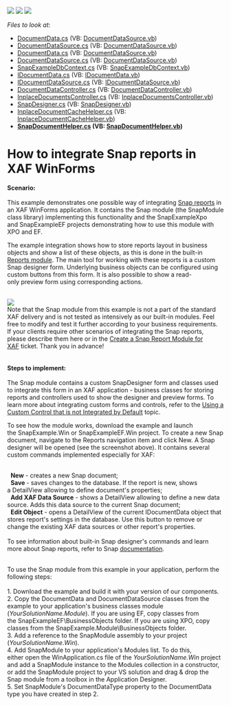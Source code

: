 <!-- default badges list -->
![](https://img.shields.io/endpoint?url=https://codecentral.devexpress.com/api/v1/VersionRange/128591951/14.1.7%2B)
[![](https://img.shields.io/badge/Open_in_DevExpress_Support_Center-FF7200?style=flat-square&logo=DevExpress&logoColor=white)](https://supportcenter.devexpress.com/ticket/details/T164798)
[![](https://img.shields.io/badge/📖_How_to_use_DevExpress_Examples-e9f6fc?style=flat-square)](https://docs.devexpress.com/GeneralInformation/403183)
<!-- default badges end -->
<!-- default file list -->
*Files to look at*:

* [DocumentData.cs](./CS/SnapExample.Module/BusinessObjects/DocumentData.cs) (VB: [DocumentDataSource.vb](./VB/SnapExample.Module/BusinessObjects/DocumentDataSource.vb))
* [DocumentDataSource.cs](./CS/SnapExample.Module/BusinessObjects/DocumentDataSource.cs) (VB: [DocumentDataSource.vb](./VB/SnapExample.Module/BusinessObjects/DocumentDataSource.vb))
* [DocumentData.cs](./CS/SnapExampleEF/BusinessObjects/DocumentData.cs) (VB: [DocumentDataSource.vb](./VB/SnapExampleEF/BusinessObjects/DocumentDataSource.vb))
* [DocumentDataSource.cs](./CS/SnapExampleEF/BusinessObjects/DocumentDataSource.cs) (VB: [DocumentDataSource.vb](./VB/SnapExampleEF/BusinessObjects/DocumentDataSource.vb))
* [SnapExampleDbContext.cs](./CS/SnapExampleEF/BusinessObjects/SnapExampleDbContext.cs) (VB: [SnapExampleDbContext.vb](./VB/SnapExampleEF/BusinessObjects/SnapExampleDbContext.vb))
* [IDocumentData.cs](./CS/SnapModule/Base/IDocumentData.cs) (VB: [IDocumentData.vb](./VB/SnapModule/Base/IDocumentData.vb))
* [IDocumentDataSource.cs](./CS/SnapModule/Base/IDocumentDataSource.cs) (VB: [IDocumentDataSource.vb](./VB/SnapModule/Base/IDocumentDataSource.vb))
* [DocumentDataController.cs](./CS/SnapModule/Controllers/DocumentDataController.cs) (VB: [DocumentDataController.vb](./VB/SnapModule/Controllers/DocumentDataController.vb))
* [InplaceDocumentsController.cs](./CS/SnapModule/Controllers/InplaceDocumentsController.cs) (VB: [InplaceDocumentsController.vb](./VB/SnapModule/Controllers/InplaceDocumentsController.vb))
* [SnapDesigner.cs](./CS/SnapModule/Editors/SnapDesigner.cs) (VB: [SnapDesigner.vb](./VB/SnapModule/Editors/SnapDesigner.vb))
* [InplaceDocumentCacheHelper.cs](./CS/SnapModule/Helpers/InplaceDocumentCacheHelper.cs) (VB: [InplaceDocumentCacheHelper.vb](./VB/SnapModule/Helpers/InplaceDocumentCacheHelper.vb))
* **[SnapDocumentHelper.cs](./CS/SnapModule/Helpers/SnapDocumentHelper.cs) (VB: [SnapDocumentHelper.vb](./VB/SnapModule/Helpers/SnapDocumentHelper.vb))**
<!-- default file list end -->
# How to integrate Snap reports in XAF WinForms


<p><strong>Scenario:<br /></strong><br />This example demonstrates one possible way of integrating <a href="https://documentation.devexpress.com/#WindowsForms/CustomDocument11373">Snap reports</a> in an XAF WinForms application. It contains the Snap module (the SnapModule class library) implementing this functionality and the SnapExampleXpo and SnapExampleEF projects demonstrating how to use this module with XPO and EF.</p>
<p>The example integration shows how to store reports layout in business objects and show a list of these objects, as this is done in the built-in <a href="https://documentation.devexpress.com/#Xaf/CustomDocument3591">Reports module</a>. The main tool for working with these reports is a custom Snap designer form. Underlying business objects can be configured using custom buttons from this form. It is also possible to show a read-only preview form using corresponding actions.</p>
<p><br /><img src="https://raw.githubusercontent.com/DevExpress-Examples/how-to-integrate-snap-reports-in-xaf-winforms-t164798/14.1.7+/media/cd883611-bdb1-11e4-80ba-00155d624807.png"><br />Note that the Snap module from this example is not a part of the standard XAF delivery and is not tested as intensively as our built-in modules. Feel free to modify and test it further according to your business requirements.<br />If your clients require other scenarios of integrating the Snap reports, please describe them here or in the <a href="https://www.devexpress.com/Support/Center/p/Q503664">Create a Snap Report Module for XAF</a> ticket. Thank you in advance!<br /><br /><br /><strong>Steps to implement:<br /></strong><br />The Snap module contains a custom SnapDesigner form and classes used to integrate this form in an XAF application - business classes for storing reports and controllers used to show the designer and preview forms. To learn more about integrating custom forms and controls, refer to the <a href="https://documentation.devexpress.com/#Xaf/CustomDocument3610">Using a Custom Control that is not Integrated by Default</a> topic.</p>
<p>To see how the module works, download the example and launch the SnapExample.Win or SnapExampleEF.Win project. To create a new Snap document, navigate to the Reports navigation item and click New. A Snap designer will be opened (see the screenshot above). It contains several custom commands implemented especially for XAF:</p>
<p><br />  <strong>New</strong> - creates a new Snap document;<br />  <strong>Save </strong>- saves changes to the database. If the report is new, shows a DetailView allowing to define document's properties;<br />  <strong>Add XAF Data Source</strong> - shows a DetailView allowing to define a new data source. Adds this data source to the current Snap document;<br />  <strong>Edit Object</strong> - opens a DetailView of the current IDocumentData object that stores report's settings in the database. Use this button to remove or change the existing XAF data sources or other report's properties.<br /><br />To see information about built-in Snap designer's commands and learn more about Snap reports, refer to Snap <a href="https://documentation.devexpress.com/#WindowsForms/CustomDocument11373">documentation</a>.<br /><br /></p>
<p>To use the Snap module from this example in your application, perform the following steps:<br /><br />1. Download the example and build it with your version of our components.<br />2. Copy the DocumentData and DocumentDataSource classes from the example to your application's business classes module (<em>YourSolutionName.Module</em>). If you are using EF, copy classes from the SnapExampleEF\BusinessObjects folder. If you are using XPO, copy classes from the SnapExample.Module\BusinessObjects folder.<br />3. Add a reference to the SnapModule assembly to your project (<em>YourSolutionName.Win</em>).<br />4. Add SnapModule to your application's Modules list. To do this, either open the WinApplication.cs file of the <em>YourSolutionName.Win</em> project and add a SnapModule instance to the Modules collection in a constructor, or add the SnapModule project to your VS solution and drag & drop the Snap module from a toolbox in the Application Designer.<br />5. Set SnapModule's DocumentDataType property to the DocumentData type you have created in step 2.</p>

<br/>


